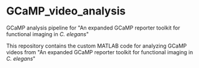 # GCaMP_video_analysis
GCaMP analysis pipeline for "An expanded GCaMP reporter toolkit for functional imaging in _C. elegans_"

This repository contains the custom MATLAB code for analyzing GCaMP videos from "An expanded GCaMP reporter toolkit for functional imaging in _C. elegans_"
